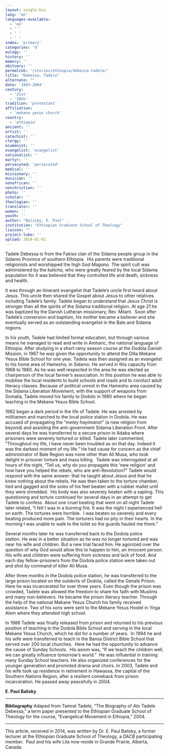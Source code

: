 ```yaml
---
layout: single-bio
lang: 'en'
languages-available:
  - 'en'
  - ' '
  - ' '
  - ' '
index: 'primary'
categories: 'd'
eulogy: ''
history: ''
memory: ''
obituary: ''
permalink: '/stories/ethiopia/debessa-tadele/'
title: "Debessa, Tadele"
alternate: ""
date: '1943-2004'
century:
  - '21st'
  - '20th'
tradition: 'protestant'
affiliation:
  - 'mekane yesus church'
country:
  - 'ethiopia'
ancient: ''
artist: ''
catechist: ''
clergy: ''
ecumenist: ''
evangelist: 'evangelist'
nationalist: ''
martyr: ''
persecuted: 'persecuted'
medical: ''
missionary: ''
musician: ''
nonafrican: ''
nonchristian: ''
photo: ''
scholar: ''
theologian: ''
translator: ''
women: ''
youth: ''
author: "Balisky, E. Paul"
institution: "Ethiopian Graduate School of Theology"
liaison: ""
project-luke: ''
upload: 2014-01-01
---
```




Tadele Debessa is from the Fakiso clan of the Sidama  people group in the Sidamo Province of southern Ethiopia.  His parents were traditional religionists and  worshipped the high God *Magano.* The spirit cult was administered by the *kalicha,* who were greatly feared by the  local Sidama population for it was believed that they controlled life and  death, sickness and health.

It was through an itinerant evangelist that Tadele&rsquo;s  uncle first heard about Jesus. This  uncle then shared the Gospel about Jesus to other relatives including Tadele&rsquo;s  family. Tadele began to understand that  Jesus Christ is stronger than all the spirits of the Sidama traditional  religion. At age 21 he was baptized by  the Danish Lutheran missionary, Rev. Milant.   Soon after Tadele&rsquo;s conversion and baptism, his mother became a believer  and she eventually served as an outstanding evangelist in the Bale and Sidama  regions.

In his youth, Tadele had limited formal education,  but through various means he managed to read and write in Amharic, the national  language of Ethiopia. After studying in  a short rainy season course at the Dodola Danish Mission, in 1967 he was given  the opportunity to attend the Dilla Mekane Yesus Bible School for one  year. Tadela was then assigned as an  evangelist to his home area of Hamesho, in Sidamo. He served in this capacity from 1968 to 1980. As he was well respected in the area he was  elected as chairperson of the local farmer&rsquo;s association. In this position he was able to mobilise the  local residents to build schools and roads and to conduct adult literacy  classes. Because of political unrest in  the Hamesho area caused by the Sidama Liberation Movement, with the support of  weapons from Somalia, Tadele moved his family to Dodolo in 1980 where he began  teaching in the Mekane Yesus Bible School.

1982 began a dark period in the life of Tadele. He was arrested by militiamen and marched to  the local police station in Dodola. He  was accused of propagating the &ldquo;*metey  hayimanot&rdquo;* (a new religion from beyond) and assisting the anti-government  Sidama Liberation Front. After several  days he was transferred to a secure prison in Adaba where prisoners were  severely tortured or killed. Tadele  later commented, &ldquo;Throughout my life, I have never been troubled as on that  day. Indeed it was the darkest moment of  my life.&rdquo; He had cause for concern as  the chief administrator of Bale Region was none other than Ali Musa, who took  delight in prisoner torture and mass killing.   Tadele was interrogated at all hours of the night, &ldquo;Tell us, why do you  propagate this &lsquo;new religion&rsquo; and how have you helped the rebels, who are  anti-Revolution?&rdquo; Tadele would respond  with the same answer: that he taught about Jesus and that he knew nothing about  the rebels. He was then taken to the torture chamber, tied and gagged and the  soles of his feet beaten with a rubber mallet until they were shredded.  His body was also severely beaten with a sapling. This questioning and torture continued for  several days in an attempt to get Tadele to confess  About one cruel beating that went on all  night Tadele later related, &ldquo;I felt I was in a burning fire. It was the night I experienced hell on  earth. The tortures were horrible.  I was beaten so severely and every beating  produced more pain. The torturers had no  pity in their hearts. In the morning I  was unable to walk to the toilet so the guards hauled me there.&rdquo;

Several months later he was transferred back to the  Dodola police station. He was in a better  situation as he was no longer tortured and was near his wife and children. But a new trial faced him. He agonized over the question of why God  would allow this to happen to him, an innocent person. His wife and children  were suffering from sickness and lack of food.  And each day fellow-prisoners from the Dodola police station were taken  out and shot by command of killer Ali Musa.

After three months in the Dodola police station, he  was transferred to the large prison located on the outskirts of Dodola, called  the Genale Prison. Here he was  incarcerated for over three years. Even  though the prison was crowded, Tadele was allowed the freedom to share his faith  with Muslims and many non-believers. He  became the prison literacy teacher. Through  the help of the national Mekane Yesus Church his family received  assistance. Two of his sons were sent to  the Mekane Yesus Hostel in Yirga Alem where they attended high school.

In 1986 Tadele was finally released from prison and  returned to his previous position of teaching in the Dodola Bible School and  serving in the local Mekane Yesus Church, which he did for a number of  years.  In 1994 he and his wife were transferred  to teach in the Bansa District Bible School that served over 200 local  churches.  Here he had the opportunity to  advance the cause of Sunday Schools.  His  axiom was, &ldquo;If we teach the children well, we can greatly influence tomorrow&rsquo;s  world.&rdquo;  He was influential in training  many Sunday School teachers. He also  organized conferences for the younger generation and promoted drama and choirs.
In  2003, Tadele and his wife took up residence in retirement in Hawassa, the  capital of the Southern Nations Region, after a resilient comeback from prison  incarceration. He passed away peacefully  in 2004.

**E.  Paul Balisky**

---

**Bibliography**
Adaped from Tamrat Tadele, &ldquo;The  Biography of *Ato* Tadele Debessa,&rdquo; a  term paper presented to the Ethiopian Graduate School of Theology for the course,  &ldquo;Evangelical Movement in Ethiopia,&rdquo; 2004.

---

This article,  received in 2014, was written by Dr. E. Paul  Balisky, a former lecturer at the Ethiopian Graduate School of Theology, a *DACB* participating member.  Paul and his wife Lila now reside in Grande  Prairie, Alberta, Canada.
